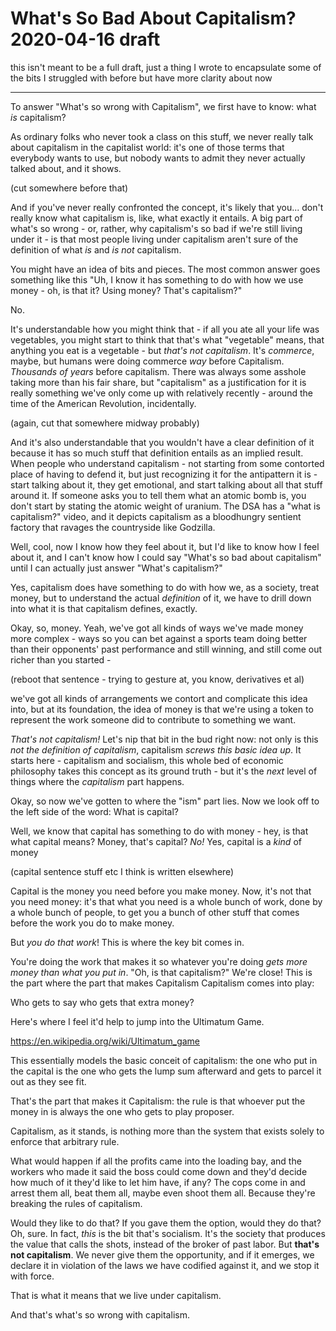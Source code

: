 # What's So Bad About Capitalism? 2020-04-16 draft

this isn't meant to be a full draft, just a thing I wrote to encapsulate some of the bits I struggled with before but have more clarity about now

---

To answer "What's so wrong with Capitalism", we first have to know: what *is* capitalism?

As ordinary folks who never took a class on this stuff, we never really talk about capitalism in the capitalist world: it's one of those terms that everybody wants to use, but nobody wants to admit they never actually talked about, and it shows.

(cut somewhere before that)

And if you've never really confronted the concept, it's likely that you... don't really know what capitalism is, like, what exactly it entails. A big part of what's so wrong - or, rather, why capitalism's so bad if we're still living under it - is that most people living under capitalism aren't sure of the definition of what *is* and *is not* capitalism.

You might have an idea of bits and pieces. The most common answer goes something like this "Uh, I know it has something to do with how we use money - oh, is that it? Using money? That's capitalism?"

No.

It's understandable how you might think that - if all you ate all your life was vegetables, you might start to think that that's what "vegetable" means, that anything you eat is a vegetable - but *that's not capitalism*. It's *commerce*, maybe, but humans were doing commerce *way* before Capitalism. *Thousands of years* before capitalism. There was always some asshole taking more than his fair share, but "capitalism" as a justification for it is really something we've only come up with relatively recently - around the time of the American Revolution, incidentally.

(again, cut that somewhere midway probably)

And it's also understandable that you wouldn't have a clear definition of it because it has so much stuff that definition entails as an implied result. When people who understand capitalism - not starting from some contorted place of having to defend it, but just recognizing it for the antipattern it is - start talking about it, they get emotional, and start talking about all that stuff around it. If someone asks you to tell them what an atomic bomb is, you don't start by stating the atomic weight of uranium. The DSA has a "what is capitalism?" video, and it depicts capitalism as a bloodhungry sentient factory that ravages the countryside like Godzilla.

Well, cool, now I know how they feel about it, but I'd like to know how I feel about it, and I can't know how I could say "What's so bad about capitalism" until I can actually just answer "What's capitalism?"

Yes, capitalism does have something to do with how we, as a society, treat money, but to understand the actual *definition* of it, we have to drill down into what it is that capitalism defines, exactly.

Okay, so, money. Yeah, we've got all kinds of ways we've made money more complex - ways so you can bet against a sports team doing better than their opponents' past performance and still winning, and still come out richer than you started -

(reboot that sentence - trying to gesture at, you know, derivatives et al)

we've got all kinds of arrangements we contort and complicate this idea into, but at its foundation, the idea of money is that we're using a token to represent the work someone did to contribute to something we want.

*That's not capitalism!* Let's nip that bit in the bud right now: not only is this *not the definition of capitalism*, capitalism *screws this basic idea up*. It starts here - capitalism and socialism, this whole bed of economic philosophy takes this concept as its ground truth - but it's the *next* level of things where the *capitalism* part happens.

Okay, so now we've gotten to where the "ism" part lies. Now we look off to the left side of the word: What is capital?

Well, we know that capital has something to do with money - hey, is that what capital means? Money, that's capital? *No!* Yes, capital is a *kind* of money

(capital sentence stuff etc I think is written elsewhere)

Capital is the money you need before you make money. Now, it's not that you need money: it's that what you need is a whole bunch of work, done by a whole bunch of people, to get you a bunch of other stuff that comes before the work you do to make money.

But *you do that work*! This is where the key bit comes in.

You're doing the work that makes it so whatever you're doing *gets more money than what you put in*. "Oh, is that capitalism?" We're close! This is the part where the part that makes Capitalism Capitalism comes into play:

Who gets to say who gets that extra money?

Here's where I feel it'd help to jump into the Ultimatum Game.

https://en.wikipedia.org/wiki/Ultimatum_game

This essentially models the basic conceit of capitalism: the one who put in the capital is the one who gets the lump sum afterward and gets to parcel it out as they see fit.

That's the part that makes it Capitalism: the rule is that whoever put the money in is always the one who gets to play proposer.

Capitalism, as it stands, is nothing more than the system that exists solely to enforce that arbitrary rule.

What would happen if all the profits came into the loading bay, and the workers who made it said the boss could come down and they'd decide how much of it they'd like to let him have, if any? The cops come in and arrest them all, beat them all, maybe even shoot them all. Because they're breaking the rules of capitalism.

Would they like to do that? If you gave them the option, would they do that? Oh, sure. In fact, *this* is the bit that's socialism. It's the society that produces the value that calls the shots, instead of the broker of past labor. But **that's not capitalism**. We never give them the opportunity, and if it emerges, we declare it in violation of the laws we have codified against it, and we stop it with force.

That is what it means that we live under capitalism.

And that's what's so wrong with capitalism.
